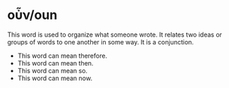 # οὖν/oun
This word is used to organize what someone wrote. It relates two ideas or groups of words to one another in some way. It is a conjunction.

* This word can mean therefore.
* This word can mean then. 
* This word can mean so. 
* This word can mean now. 
